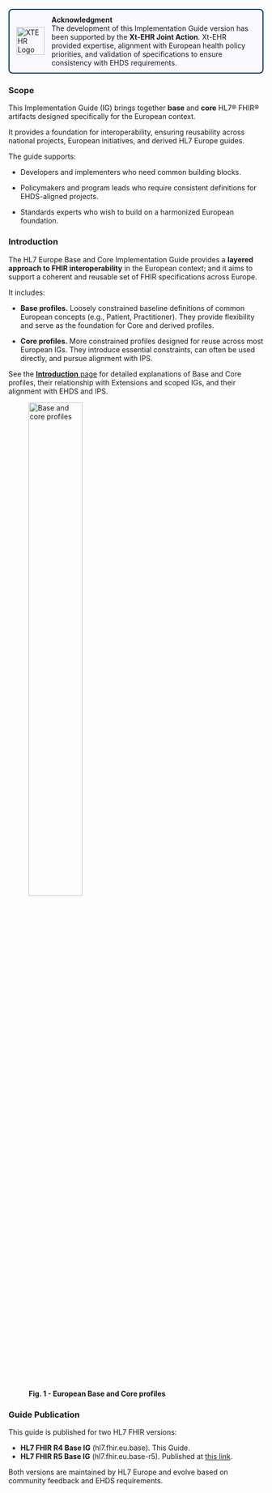 <div style="border: 2px solid #003366; border-radius: 8px; padding: 0.8em 1em; margin: 1.2em 0; background-color: #f9f9ff; display: flex; align-items: center;">
  <img src="xtehr-logo.png" alt="XTEHR Logo" style="height:55px; margin-right:1em;"/>
  <div style="flex:1;">
    <strong>Acknowledgment</strong><br/>
    The development of this Implementation Guide version has been supported by the
    <strong>Xt-EHR Joint Action</strong>.  
    Xt-EHR provided expertise, alignment with European health policy priorities, and validation of specifications to ensure consistency with EHDS requirements.
  </div>
</div>


### Scope


This Implementation Guide (IG) brings together **base** and **core** HL7® FHIR® artifacts designed specifically for the European context.

It provides a foundation for interoperability, ensuring reusability across national projects, European initiatives, and derived HL7 Europe guides.

The guide supports:

* Developers and implementers who need common building blocks.

* Policymakers and program leads who require consistent definitions for EHDS-aligned projects.

* Standards experts who wish to build on a harmonized European foundation.

### Introduction

The HL7 Europe Base and Core Implementation Guide provides a **layered approach to FHIR interoperability** in the European context; and it aims to support a coherent and reusable set of FHIR specifications across Europe. 

It includes:

- **Base profiles.**  Loosely constrained baseline definitions of common European concepts (e.g., Patient, Practitioner). They provide flexibility and serve as the foundation for Core and derived profiles.

- **Core profiles.**  More constrained profiles designed for reuse across most European IGs. They introduce essential constraints, can often be used directly, and pursue alignment with IPS.

See the [**Introduction** page](introduction.html) for detailed explanations of Base and Core profiles, their relationship with Extensions and scoped IGs, and their alignment with EHDS and IPS.


<div>
  <p></p>
  <figure>
    <img src="home-2.png" alt="Base and core profiles" width="50%"/>
    <figcaption><strong>Fig. 1 - European Base and Core profiles</strong></figcaption>
  </figure>
  <p></p>
</div>



### Guide Publication

This guide is published for two HL7 FHIR versions:

- **HL7 FHIR R4 Base IG** (hl7.fhir.eu.base). This Guide.
- **HL7 FHIR R5 Base IG** (hl7.fhir.eu.base-r5). Published at [this link](https://hl7.eu/fhir/base-r5).


Both versions are maintained by HL7 Europe and evolve based on community feedback and EHDS requirements.

